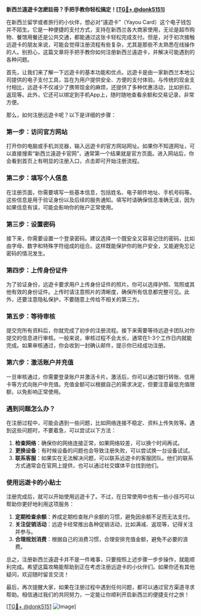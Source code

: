 **新西兰遠遊卡怎麽註冊？手把手教你轻松搞定！[[TG💪+ @donk5151](https://t.me/s/donk5151)]**

在新西兰留学或者旅行的小伙伴，想必对“遠遊卡”（Yayou Card）这个电子钱包并不陌生。它是一种便捷的支付方式，支持在新西兰各大商家使用，无论是超市购物、餐馆用餐还是公共交通，都能通过这张卡轻松完成支付。但是，对于初次接触远遊卡的朋友来说，可能会觉得注册流程有些复杂，尤其是那些不太熟悉在线操作的人。别担心，这篇文章将手把手教你如何注册新西兰遠遊卡，并解决可能遇到的各种问题。

首先，让我们来了解一下远遊卡的基本功能和优点。远遊卡是由一家新西兰本地公司提供的电子支付工具，旨在为用户提供安全、方便的支付体验。与传统的现金支付相比，远遊卡不仅减少了携带现金的麻烦，还提供了多种优惠活动，比如折扣、返现等。此外，它还可以绑定到手机App上，随时随地查看余额和交易记录，非常方便。

那么，如何注册远遊卡呢？以下是详细的步骤：

### 第一步：访问官方网站
打开你的电脑或手机浏览器，输入远遊卡的官方网站网址。如果你不知道网址，可以直接搜索“新西兰遠遊卡官网”，通常第一个结果就是官方页面。进入网站后，你会看到首页上有明显的注册入口，点击即可开始注册流程。

### 第二步：填写个人信息
在注册页面，你需要填写一些基本信息，包括姓名、电子邮件地址、手机号码等。这些信息是用于验证身份以及后续的服务通知。填写时请确保信息准确无误，因为如果信息有误，可能会影响你的账户正常使用。

### 第三步：设置密码
接下来，你需要设置一个登录密码。建议选择一个既安全又容易记住的密码，比如由字母、数字和特殊字符组成的组合。这样既能保护你的账户安全，又能避免忘记密码的情况发生。

### 第四步：上传身份证件
为了验证身份，远遊卡要求用户上传身份证件的照片。你可以选择护照、驾照或其他有效的身份证件。上传时请注意照片的清晰度，确保所有信息都完整可见。此外，还要注意隐私保护，不要随意上传给不相关的第三方。

### 第五步：等待审核
提交完所有资料后，你就完成了初步的注册流程。接下来需要等待远遊卡团队对你提交的信息进行审核。一般来说，审核过程不会太长，通常在1-3个工作日内就能完成。如果审核通过，你会收到一封确认邮件，提示你已经成功注册。

### 第六步：激活账户并充值
一旦审核通过，你需要登录账户并激活卡片。激活后，你可以通过银行转账、信用卡等方式向账户中充值。充值金额可以根据自己的需求决定，但要注意最低充值限额，以免影响正常使用。

### 遇到问题怎么办？
在注册过程中，可能会遇到一些问题，比如网络连接不稳定、资料上传失败等。遇到这些问题时，不要着急，可以尝试以下方法：

1. **检查网络**：确保你的网络连接正常，如果网络较差，可以换个时间再试。
2. **更换设备**：有时候设备的问题也会导致注册失败，可以尝试换一台设备试试。
3. **联系客服**：如果实在无法解决问题，可以联系远遊卡的客服团队。他们的联系方式通常会在官网上提供，也可以通过社交媒体平台找到他们。

### 使用远遊卡的小贴士
注册完成后，就可以开始使用远遊卡了。不过，在日常使用中也有一些小技巧可以帮助你更好地利用这项服务：

1. **定期检查余额**：养成定期检查账户余额的习惯，避免因余额不足而无法支付。
2. **关注促销活动**：远遊卡经常推出各种促销活动，比如满减、返现等，记得关注并参与。
3. **合理规划消费**：根据自己的消费习惯，合理安排充值金额，避免不必要的浪费。

总之，注册新西兰遠遊卡并不是一件难事，只要按照上述步骤一步步操作，就能顺利完成。希望这篇攻略能帮助到正在考虑注册远遊卡的小伙伴们。如果你还有其他疑问，欢迎随时留言交流！

最后，再次提醒大家，如果在注册过程中遇到任何问题，都可以通过官方渠道寻求帮助。相信通过我们的共同努力，一定能让你顺利开启新西兰的便捷支付之旅！

[[TG💪+ @donk5151](https://t.me/s/donk5151) ![Image](https://i.postimg.cc/rwNCRYN7/Snipaste-2025-04-30-17-27-05.png)]